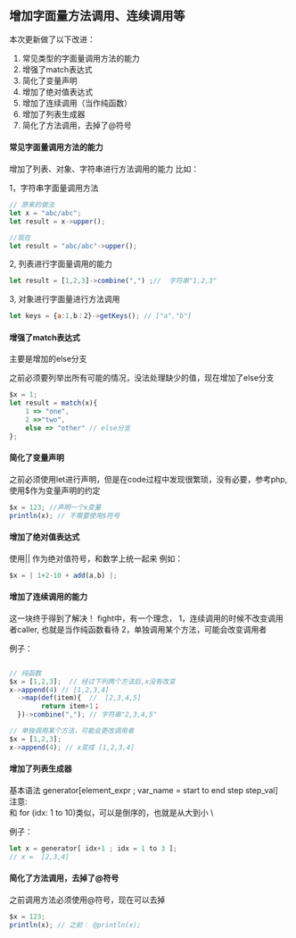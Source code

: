 ## 增加字面量方法调用、连续调用等
本次更新做了以下改进：
1. 常见类型的字面量调用方法的能力
2. 增强了match表达式
3. 简化了变量声明
4. 增加了绝对值表达式
5. 增加了连续调用（当作纯函数）
6. 增加了列表生成器
7. 简化了方法调用，去掉了@符号

#### 常见字面量调用方法的能力
增加了列表、对象、字符串进行方法调用的能力
比如：

1，字符串字面量调用方法
```js
// 原来的做法
let x = "abc/abc";
let result = x->upper();

//现在
let result = "abc/abc"->upper();

```
2, 列表进行字面量调用的能力

```js
let result = [1,2,3]->combine(",") ;//  字符串"1,2,3"
```
3, 对象进行字面量进行方法调用

```js
let keys = {a:1,b：2}->getKeys(); // ["a","b"]
```

#### 增强了match表达式
主要是增加的else分支

之前必须要列举出所有可能的情况，没法处理缺少的值，现在增加了else分支
```js
$x = 1;
let result = match(x){
	1 => "one",
	2 =>"two",
	else => "other" // else分支	
};

```
#### 简化了变量声明

之前必须使用let进行声明，但是在code过程中发现很繁琐，没有必要，参考php, 使用$作为变量声明的约定


```js
$x = 123; //声明一个x变量
println(x); // 不需要使用$符号
```
#### 增加了绝对值表达式

使用|| 作为绝对值符号，和数学上统一起来
例如：

```js
$x = | 1+2-10 + add(a,b) |;

```

#### 增加了连续调用的能力
这一块终于得到了解决！ fight中，有一个理念，
1，连续调用的时候不改变调用者caller, 也就是当作纯函数看待
2，单独调用某个方法，可能会改变调用者

例子：

```js

// 纯函数
$x = [1,2,3];  // 经过下列两个方法后,x没有改变
x->append(4) // [1,2,3,4]
  ->map(def(item){  //  [2,3,4,5]
		return item+1；
  })->combine(","); // 字符串"2,3,4,5"

// 单独调用某个方法，可能会更改调用者
$x = [1,2,3];
x->append(4); // x变成 [1,2,3,4]


```

#### 增加了列表生成器
基本语法
	generator[element_expr ; var_name = start to end step step_val] \
注意: \
	和 for (idx: 1 to 10)类似，可以是倒序的，也就是从大到小 \ 

例子： 
```js
let x = generator[ idx+1 ; idx = 1 to 3 ];
// x =  [2,3,4] 
```


#### 简化了方法调用，去掉了@符号

之前调用方法必须使用@符号，现在可以去掉

```js
$x = 123;
println(x); // 之前： @println(x);

```
